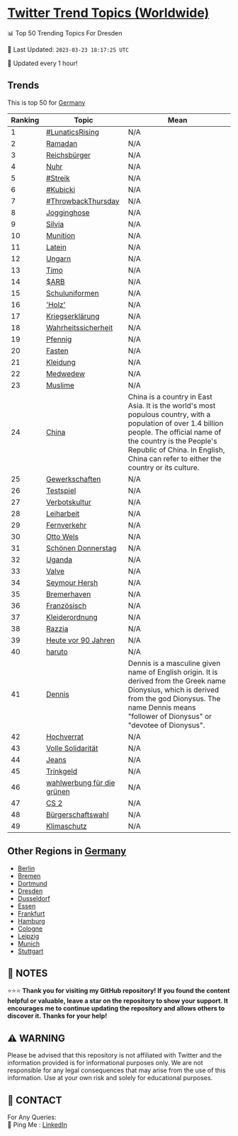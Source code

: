 [Twitter Trend Topics (Worldwide)](https://github.com/ErcinDedeoglu/Twitter-Trend-Topics)
==========


📊 Top 50 Trending Topics For Dresden

📆 Last Updated: `2023-03-23 18:17:25 UTC`

🔧 Updated every 1 hour!


## Trends

This is top 50 for [Germany](</Germany>)

| Ranking | Topic | Mean |
| ------- | ------------ | ------------ |
| 1 | [#LunaticsRising](http://twitter.com/search?q=%23LunaticsRising) | N/A |
| 2 | [Ramadan](http://twitter.com/search?q=Ramadan) | N/A |
| 3 | [Reichsbürger](http://twitter.com/search?q=Reichsb%c3%bcrger) | N/A |
| 4 | [Nuhr](http://twitter.com/search?q=Nuhr) | N/A |
| 5 | [#Streik](http://twitter.com/search?q=%23Streik) | N/A |
| 6 | [#Kubicki](http://twitter.com/search?q=%23Kubicki) | N/A |
| 7 | [#ThrowbackThursday](http://twitter.com/search?q=%23ThrowbackThursday) | N/A |
| 8 | [Jogginghose](http://twitter.com/search?q=Jogginghose) | N/A |
| 9 | [Silvia](http://twitter.com/search?q=Silvia) | N/A |
| 10 | [Munition](http://twitter.com/search?q=Munition) | N/A |
| 11 | [Latein](http://twitter.com/search?q=Latein) | N/A |
| 12 | [Ungarn](http://twitter.com/search?q=Ungarn) | N/A |
| 13 | [Timo](http://twitter.com/search?q=Timo) | N/A |
| 14 | [$ARB](http://twitter.com/search?q=%24ARB) | N/A |
| 15 | [Schuluniformen](http://twitter.com/search?q=Schuluniformen) | N/A |
| 16 | ['Holz'](http://twitter.com/search?q=%27Holz%27) | N/A |
| 17 | [Kriegserklärung](http://twitter.com/search?q=Kriegserkl%c3%a4rung) | N/A |
| 18 | [Wahrheitssicherheit](http://twitter.com/search?q=Wahrheitssicherheit) | N/A |
| 19 | [Pfennig](http://twitter.com/search?q=Pfennig) | N/A |
| 20 | [Fasten](http://twitter.com/search?q=Fasten) | N/A |
| 21 | [Kleidung](http://twitter.com/search?q=Kleidung) | N/A |
| 22 | [Medwedew](http://twitter.com/search?q=Medwedew) | N/A |
| 23 | [Muslime](http://twitter.com/search?q=Muslime) | N/A |
| 24 | [China](http://twitter.com/search?q=China) | China is a country in East Asia. It is the world's most populous country, with a population of over 1.4 billion people. The official name of the country is the People's Republic of China. In English, China can refer to either the country or its culture. |
| 25 | [Gewerkschaften](http://twitter.com/search?q=Gewerkschaften) | N/A |
| 26 | [Testspiel](http://twitter.com/search?q=Testspiel) | N/A |
| 27 | [Verbotskultur](http://twitter.com/search?q=Verbotskultur) | N/A |
| 28 | [Leiharbeit](http://twitter.com/search?q=Leiharbeit) | N/A |
| 29 | [Fernverkehr](http://twitter.com/search?q=Fernverkehr) | N/A |
| 30 | [Otto Wels](http://twitter.com/search?q=Otto+Wels) | N/A |
| 31 | [Schönen Donnerstag](http://twitter.com/search?q=Sch%c3%b6nen+Donnerstag) | N/A |
| 32 | [Uganda](http://twitter.com/search?q=Uganda) | N/A |
| 33 | [Valve](http://twitter.com/search?q=Valve) | N/A |
| 34 | [Seymour Hersh](http://twitter.com/search?q=Seymour+Hersh) | N/A |
| 35 | [Bremerhaven](http://twitter.com/search?q=Bremerhaven) | N/A |
| 36 | [Französisch](http://twitter.com/search?q=Franz%c3%b6sisch) | N/A |
| 37 | [Kleiderordnung](http://twitter.com/search?q=Kleiderordnung) | N/A |
| 38 | [Razzia](http://twitter.com/search?q=Razzia) | N/A |
| 39 | [Heute vor 90 Jahren](http://twitter.com/search?q=Heute+vor+90+Jahren) | N/A |
| 40 | [haruto](http://twitter.com/search?q=haruto) | N/A |
| 41 | [Dennis](http://twitter.com/search?q=Dennis) | Dennis is a masculine given name of English origin. It is derived from the Greek name Dionysius, which is derived from the god Dionysus. The name Dennis means "follower of Dionysus" or "devotee of Dionysus". |
| 42 | [Hochverrat](http://twitter.com/search?q=Hochverrat) | N/A |
| 43 | [Volle Solidarität](http://twitter.com/search?q=Volle+Solidarit%c3%a4t) | N/A |
| 44 | [Jeans](http://twitter.com/search?q=Jeans) | N/A |
| 45 | [Trinkgeld](http://twitter.com/search?q=Trinkgeld) | N/A |
| 46 | [wahlwerbung für die grünen](http://twitter.com/search?q=wahlwerbung+f%c3%bcr+die+gr%c3%bcnen) | N/A |
| 47 | [CS 2](http://twitter.com/search?q=CS+2) | N/A |
| 48 | [Bürgerschaftswahl](http://twitter.com/search?q=B%c3%bcrgerschaftswahl) | N/A |
| 49 | [Klimaschutz](http://twitter.com/search?q=Klimaschutz) | N/A |



## Other Regions in [Germany](</Germany>)

* [Berlin](</Germany/Berlin.md>)
* [Bremen](</Germany/Bremen.md>)
* [Dortmund](</Germany/Dortmund.md>)
* [Dresden](</Germany/Dresden.md>)
* [Dusseldorf](</Germany/Dusseldorf.md>)
* [Essen](</Germany/Essen.md>)
* [Frankfurt](</Germany/Frankfurt.md>)
* [Hamburg](</Germany/Hamburg.md>)
* [Cologne](</Germany/Cologne.md>)
* [Leipzig](</Germany/Leipzig.md>)
* [Munich](</Germany/Munich.md>)
* [Stuttgart](</Germany/Stuttgart.md>)



## 📝 NOTES

⭐⭐⭐ **Thank you for visiting my GitHub repository! If you found the content helpful or valuable, leave a star on the repository to show your support. It encourages me to continue updating the repository and allows others to discover it. Thanks for your help!**


## ⚠️ WARNING

Please be advised that this repository is not affiliated with Twitter and the information provided is for informational purposes only. We are not responsible for any legal consequences that may arise from the use of this information. Use at your own risk and solely for educational purposes.


## 📨 CONTACT

 For Any Queries:  
            🏓 Ping Me : [LinkedIn](https://www.linkedin.com/in/ercindedeoglu/)
